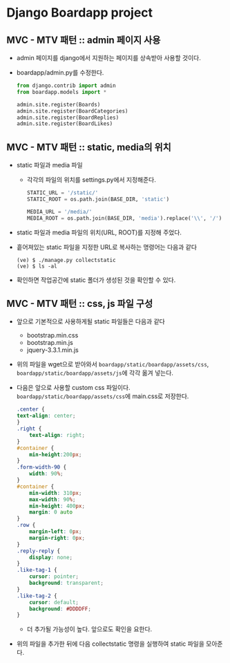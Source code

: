 # Django Boardapp project

## MVC - MTV 패턴 :: admin 페이지 사용

- admin 페이지를 django에서 지원하는 페이지를 상속받아 사용할 것이다.
- boardapp/admin.py를 수정한다.

    ```python
    from django.contrib import admin
    from boardapp.models import *

    admin.site.register(Boards)
    admin.site.register(BoardCategories)
    admin.site.register(BoardReplies)
    admin.site.register(BoardLikes)
    ```

## MVC - MTV 패턴 :: static, media의 위치

- static 파일과 media 파일

    - 각각의 파일의 위치를 settings.py에서 지정해준다.

        ```python
        STATIC_URL = '/static/'
        STATIC_ROOT = os.path.join(BASE_DIR, 'static')

        MEDIA_URL = '/media/'
        MEDIA_ROOT = os.path.join(BASE_DIR, 'media').replace('\\', '/')
        ```

- static 파일과 media 파일의 위치(URL, ROOT)를 지정해 주었다.
- 흩어져있는 static 파일을 지정한 URL로 복사하는 명령어는 다음과 같다

    ```
    (ve) $ ./manage.py collectstatic
    (ve) $ ls -al
    ```

- 확인하면 작업공간에 static 폴더가 생성된 것을 확인할 수 있다.

## MVC - MTV 패턴 :: css, js 파일 구성

- 앞으로 기본적으로 사용하게될 static 파일들은 다음과 같다

    - bootstrap.min.css
    - bootstrap.min.js
    - jquery-3.3.1.min.js

- 위의 파일을 wget으로 받아와서 `boardapp/static/boardapp/assets/css`, `boardapp/static/boardapp/assets/js`에 각각 옮겨 넣는다.

- 다음은 앞으로 사용할 custom css 파일이다. `boardapp/static/boardapp/assets/css`에 main.css로 저장한다.

    ```css
    .center {
    text-align: center;
    }
    .right {
        text-align: right;
    }
    #container {
        min-height:200px;
    }
    .form-width-90 {
        width: 90%;
    }
    #container {
        min-width: 310px;
        max-width: 90%;
        min-height: 400px;
        margin: 0 auto
    }
    .row {
        margin-left: 0px;
        margin-right: 0px;
    }
    .reply-reply {
        display: none;
    }
    .like-tag-1 {
        cursor: pointer;
        background: transparent;
    }
    .like-tag-2 {
        cursor: default;
        background: #DDDDFF;
    }
    ```
    - 더 추가될 가능성이 높다. 앞으로도 확인을 요한다.

- 위의 파일을 추가한 뒤에 다음 collectstatic 명령을 실행하여 static 파일을 모아준다.